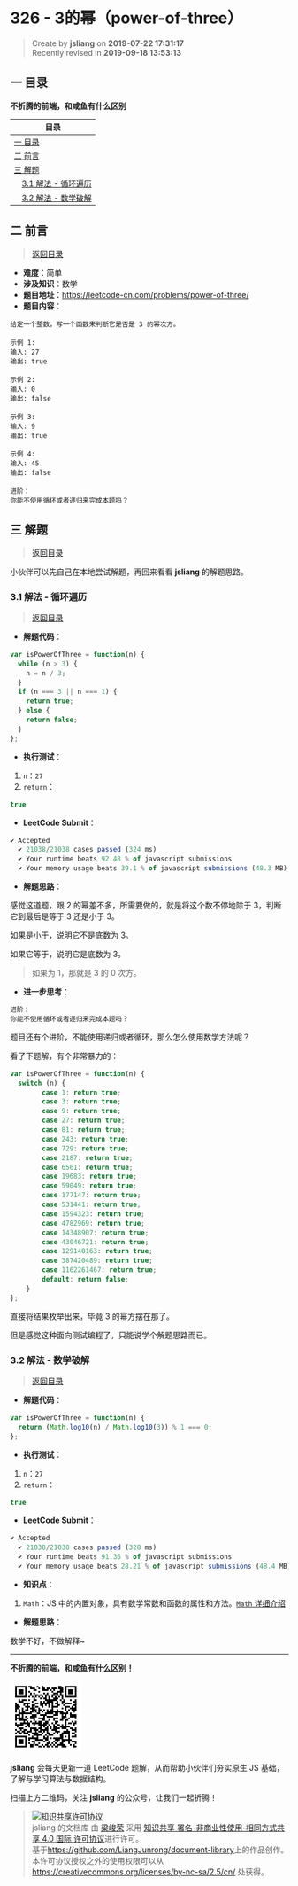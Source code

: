 326 - 3的幂（power-of-three）
===

> Create by **jsliang** on **2019-07-22 17:31:17**  
> Recently revised in **2019-09-18 13:53:13**

## <a name="chapter-one" id="chapter-one">一 目录</a>

**不折腾的前端，和咸鱼有什么区别**

| 目录 |
| --- | 
| [一 目录](#chapter-one) | 
| <a name="catalog-chapter-two" id="catalog-chapter-two"></a>[二 前言](#chapter-two) |
| <a name="catalog-chapter-three" id="catalog-chapter-three"></a>[三 解题](#chapter-three) |
| &emsp;[3.1 解法 - 循环遍历](#chapter-three-one) |
| &emsp;[3.2 解法 - 数学破解](#chapter-three-two) |

## <a name="chapter-two" id="chapter-two">二 前言</a>

> [返回目录](#chapter-one)

* **难度**：简单
* **涉及知识**：数学
* **题目地址**：https://leetcode-cn.com/problems/power-of-three/
* **题目内容**：

```
给定一个整数，写一个函数来判断它是否是 3 的幂次方。

示例 1:
输入: 27
输出: true

示例 2:
输入: 0
输出: false

示例 3:
输入: 9
输出: true

示例 4:
输入: 45
输出: false

进阶：
你能不使用循环或者递归来完成本题吗？
```

## <a name="chapter-three" id="chapter-three">三 解题</a>

> [返回目录](#chapter-one)

小伙伴可以先自己在本地尝试解题，再回来看看 **jsliang** 的解题思路。

### <a name="chapter-three-one" id="chapter-three-one">3.1 解法 - 循环遍历</a>

> [返回目录](#chapter-one)

* **解题代码**：

```js
var isPowerOfThree = function(n) {
  while (n > 3) {
    n = n / 3;
  }
  if (n === 3 || n === 1) {
    return true;
  } else {
    return false;
  }
};
```

* **执行测试**：

1. `n`：`27`
2. `return`：

```js
true
```

* **LeetCode Submit**：

```js
✔ Accepted
  ✔ 21038/21038 cases passed (324 ms)
  ✔ Your runtime beats 92.48 % of javascript submissions
  ✔ Your memory usage beats 39.1 % of javascript submissions (48.3 MB)
```

* **解题思路**：

感觉这道题，跟 2 的幂差不多，所需要做的，就是将这个数不停地除于 3，判断它到最后是等于 3 还是小于 3。

如果是小于，说明它不是底数为 3。

如果它等于，说明它是底数为 3。

> 如果为 1，那就是 3 的 0 次方。

* **进一步思考**：

```js
进阶：
你能不使用循环或者递归来完成本题吗？
```

题目还有个进阶，不能使用递归或者循环，那么怎么使用数学方法呢？

看了下题解，有个非常暴力的：

```js
var isPowerOfThree = function(n) {
  switch (n) {
		case 1: return true;
		case 3: return true;
		case 9: return true;
		case 27: return true;
		case 81: return true;
		case 243: return true;
		case 729: return true;
		case 2187: return true;
		case 6561: return true;
		case 19683: return true;
		case 59049: return true;
		case 177147: return true;
		case 531441: return true;
		case 1594323: return true;
		case 4782969: return true;
		case 14348907: return true;
		case 43046721: return true;
		case 129140163: return true;
		case 387420489: return true;
		case 1162261467: return true;
		default: return false;
	}
};
```

直接将结果枚举出来，毕竟 3 的幂方摆在那了。

但是感觉这种面向测试编程了，只能说学个解题思路而已。

### <a name="chapter-three-two" id="chapter-three-two">3.2 解法 - 数学破解</a>

> [返回目录](#chapter-one)

* **解题代码**：

```js
var isPowerOfThree = function(n) {
  return (Math.log10(n) / Math.log10(3)) % 1 === 0;
};
```

* **执行测试**：

1. `n`：`27`
2. `return`：

```js
true
```

* **LeetCode Submit**：

```js
✔ Accepted
  ✔ 21038/21038 cases passed (328 ms)
  ✔ Your runtime beats 91.36 % of javascript submissions
  ✔ Your memory usage beats 28.21 % of javascript submissions (48.4 MB)
```

* **知识点**：

1. `Math`：JS 中的内置对象，具有数学常数和函数的属性和方法。[`Math` 详细介绍](https://github.com/LiangJunrong/document-library/blob/master/JavaScript-library/JavaScript/%E5%86%85%E7%BD%AE%E5%AF%B9%E8%B1%A1/Math/README.md)

* **解题思路**：

数学不好，不做解释~

---

**不折腾的前端，和咸鱼有什么区别！**

![图](../../../public-repertory/img/z-small-wechat-public-address.jpg)

**jsliang** 会每天更新一道 LeetCode 题解，从而帮助小伙伴们夯实原生 JS 基础，了解与学习算法与数据结构。

扫描上方二维码，关注 **jsliang** 的公众号，让我们一起折腾！

> <a rel="license" href="http://creativecommons.org/licenses/by-nc-sa/4.0/"><img alt="知识共享许可协议" style="border-width:0" src="https://i.creativecommons.org/l/by-nc-sa/4.0/88x31.png" /></a><br /><span xmlns:dct="http://purl.org/dc/terms/" property="dct:title">jsliang 的文档库</span> 由 <a xmlns:cc="http://creativecommons.org/ns#" href="https://github.com/LiangJunrong/document-library" property="cc:attributionName" rel="cc:attributionURL">梁峻荣</a> 采用 <a rel="license" href="http://creativecommons.org/licenses/by-nc-sa/4.0/">知识共享 署名-非商业性使用-相同方式共享 4.0 国际 许可协议</a>进行许可。<br />基于<a xmlns:dct="http://purl.org/dc/terms/" href="https://github.com/LiangJunrong/document-library" rel="dct:source">https://github.com/LiangJunrong/document-library</a>上的作品创作。<br />本许可协议授权之外的使用权限可以从 <a xmlns:cc="http://creativecommons.org/ns#" href="https://creativecommons.org/licenses/by-nc-sa/2.5/cn/" rel="cc:morePermissions">https://creativecommons.org/licenses/by-nc-sa/2.5/cn/</a> 处获得。